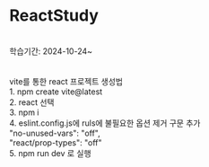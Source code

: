 # ReactStudy<br/>
<br/>
학습기간: 2024-10-24~
<br/>
<br/>
<br/>
vite를 통한 react 프로젝트 생성법<br/>
1. npm create vite@latest <br/>
2. react 선택 <br/>
3. npm i <br/>
4. eslint.config.js에 ruls에 불필요한 옵션 제거 구문 추가 <br/>
      "no-unused-vars": "off", <br/>
      "react/prop-types": "off" <br/>
5. npm run dev 로 실행 <br/>